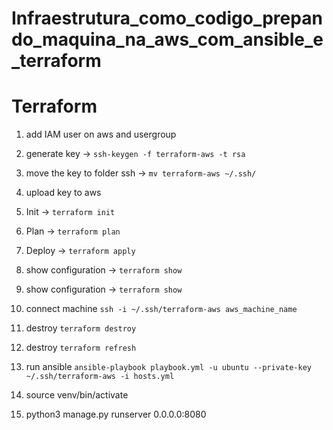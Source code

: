 # Infraestrutura_como_codigo_prepando_maquina_na_aws_com_ansible_e_terraform
 
# Terraform

1. add IAM user on aws and usergroup

2. generate key -> `ssh-keygen -f terraform-aws -t rsa`

3.  move the key to folder ssh -> `mv terraform-aws ~/.ssh/`

4. upload key to aws

5. Init -> `terraform init`

6. Plan -> `terraform plan`

7. Deploy -> `terraform apply`

8. show configuration -> `terraform show`

9. show configuration -> `terraform show`

10. connect machine `ssh -i ~/.ssh/terraform-aws aws_machine_name`

11. destroy `terraform destroy`

11. destroy `terraform refresh`

12. run ansible `ansible-playbook playbook.yml -u ubuntu --private-key ~/.ssh/terraform-aws -i hosts.yml` 

13. source venv/bin/activate

14. python3 manage.py runserver 0.0.0.0:8080